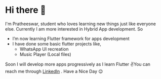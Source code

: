 # Hi there 🙂
I'm Pratheeswar, student who loves learning new things just like everyone else. Currently I am more interested in Hybrid App development. So
- I’m now learning Flutter framework for apps development
- I have done some basic flutter projects like,
  - WhatsApp UI recreation
  - Music Player (Local files)

Soon I will develop more apps progressively as I learn Flutter ✌️You can reach me through [LinkedIn](https://www.linkedin.com/in/pratheeswar-m-34a6a0237) .
Have a Nice Day 😉
<!--
**Electro-pulse/Electro-pulse** is a ✨ _special_ ✨ repository because its `README.md` (this file) appears on your GitHub profile.

Here are some ideas to get you started:

- 🔭 I’m currently working on ...
- 🌱 I’m currently learning ...
- 👯 I’m looking to collaborate on ...
- 🤔 I’m looking for help with ...
- 💬 Ask me about ...
- 📫 How to reach me: ...
- 😄 Pronouns: ...
- ⚡ Fun fact: ...
-->
